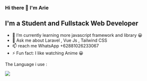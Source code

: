 ### Hi there 👋 I'm Arie
## I'm a Student and Fullstack Web Developer 

- 🌱 I’m currently learning more javascript framework and library 😀
- 💬 Ask me about Laravel , Vue Js , Tailwind CSS
- 📫 reach me WhatsApp +62881026233067 
- ⚡ Fun fact: I like watching Anime 😀
 
 The Language i use : 
   
 
<img src="https://github-readme-stats.vercel.app/api?username=arie75">
